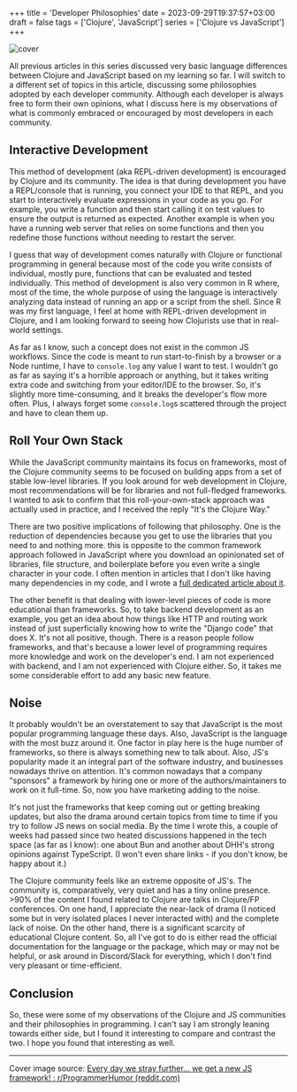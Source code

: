 +++
title = 'Developer Philosophies'
date = 2023-09-29T19:37:57+03:00
draft = false
tags = ['Clojure', 'JavaScript']
series = ['Clojure vs JavaScript']
+++

![cover](https://i.imgur.com/kjJzYKk.png)

All previous articles in this series discussed very basic language differences between Clojure and JavaScript based on my learning so far. I will switch to a different set of topics in this article, discussing some philosophies adopted by each developer community. Although each developer is always free to form their own opinions, what I discuss here is my observations of what is commonly embraced or encouraged by most developers in each community.

## Interactive Development

This method of development (aka REPL-driven development) is encouraged by Clojure and its community. The idea is that during development you have a REPL/console that is running, you connect your IDE to that REPL, and you start to interactively evaluate expressions in your code as you go. For example, you write a function and then start calling it on test values to ensure the output is returned as expected. Another example is when you have a running web server that relies on some functions and then you redefine those functions without needing to restart the server.

I guess that way of development comes naturally with Clojure or functional programming in general because most of the code you write consists of individual, mostly pure, functions that can be evaluated and tested individually. This method of development is also very common in R where, most of the time, the whole purpose of using the language is interactively analyzing data instead of running an app or a script from the shell. Since R was my first language, I feel at home with REPL-driven development in Clojure, and I am looking forward to seeing how Clojurists use that in real-world settings.

As far as I know, such a concept does not exist in the common JS workflows. Since the code is meant to run start-to-finish by a browser or a Node runtime, I have to `console.log` any value I want to test. I wouldn't go as far as saying it's a horrible approach or anything, but it takes writing extra code and switching from your editor/IDE to the browser. So, it's slightly more time-consuming, and it breaks the developer's flow more often. Plus, I always forget some `console.log`s scattered through the project and have to clean them up.

## Roll Your Own Stack

While the JavaScript community maintains its focus on frameworks, most of the Clojure community seems to be focused on building apps from a set of stable low-level libraries. If you look around for web development in Clojure, most recommendations will be for libraries and not full-fledged frameworks. I wanted to ask to confirm that this roll-your-own-stack approach was actually used in practice, and I received the reply "It's the Clojure Way."

There are two positive implications of following that philosophy. One is the reduction of dependencies because you get to use the libraries that you need to and nothing more. this is opposite to the common framework approach followed in JavaScript where you download an opinionated set of libraries, file structure, and boilerplate before you even write a single character in your code. I often mention in articles that I don't like having many dependencies in my code, and I wrote a [full dedicated article about it](https://wipdev.netlify.app/posts/dependencyphobia).

The other benefit is that dealing with lower-level pieces of code is more educational than frameworks. So, to take backend development as an example, you get an idea about how things like HTTP and routing work instead of just superficially knowing how to write the "Django code" that does X. It's not all positive, though. There is a reason people follow frameworks, and that's because a lower level of programming requires more knowledge and work on the developer's end. I am not experienced with backend, and I am not experienced with Clojure either. So, it takes me some considerable effort to add any basic new feature.

## Noise

It probably wouldn't be an overstatement to say that JavaScript is the most popular programming language these days. Also, JavaScript is the language with the most buzz around it. One factor in play here is the huge number of frameworks, so there is always something new to talk about. Also, JS's popularity made it an integral part of the software industry, and businesses nowadays thrive on attention. It's common nowadays that a company "sponsors" a framework by hiring one or more of the authors/maintainers to work on it full-time. So, now you have marketing adding to the noise.

It's not just the frameworks that keep coming out or getting breaking updates, but also the drama around certain topics from time to time if you try to follow JS news on social media. By the time I wrote this, a couple of weeks had passed since two heated discussions happened in the tech space (as far as I know): one about Bun and another about DHH's strong opinions against TypeScript. (I won't even share links - if you don't know, be happy about it.)

The Clojure community feels like an extreme opposite of JS's. The community is, comparatively, very quiet and has a tiny online presence. &gt;90% of the content I found related to Clojure are talks in Clojure/FP conferences. On one hand, I appreciate the near-lack of drama (I noticed some but in very isolated places I never interacted with) and the complete lack of noise. On the other hand, there is a significant scarcity of educational Clojure content. So, all I've got to do is either read the official documentation for the language or the package, which may or may not be helpful, or ask around in Discord/Slack for everything, which I don't find very pleasant or time-efficient.

## Conclusion

So, these were some of my observations of the Clojure and JS communities and their philosophies in programming. I can't say I am strongly leaning towards either side, but I found it interesting to compare and contrast the two. I hope you found that interesting as well.

---

Cover image source: [Every day we stray further... we get a new JS framework! : r/ProgrammerHumor (reddit.com)](https://www.reddit.com/r/ProgrammerHumor/comments/8doavn/every_day_we_stray_further_we_get_a_new_js/)
